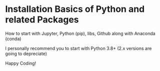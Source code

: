 # Installation Basics of Python and related Packages
How to start with Jupyter, Python (pip), libs, Github along with Anaconda (conda)

I personally recommend you to start with Python 3.8+ (2.x versions are going to depreciate)

Happy Coding!
